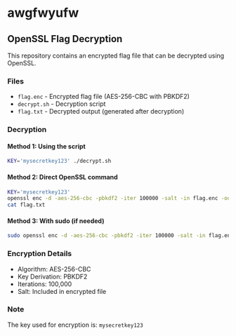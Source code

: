 # awgfwyufw

## OpenSSL Flag Decryption

This repository contains an encrypted flag file that can be decrypted using OpenSSL.

### Files

- `flag.enc` - Encrypted flag file (AES-256-CBC with PBKDF2)
- `decrypt.sh` - Decryption script
- `flag.txt` - Decrypted output (generated after decryption)

### Decryption

#### Method 1: Using the script

```bash
KEY='mysecretkey123' ./decrypt.sh
```

#### Method 2: Direct OpenSSL command

```bash
KEY='mysecretkey123'
openssl enc -d -aes-256-cbc -pbkdf2 -iter 100000 -salt -in flag.enc -out flag.txt -pass pass:"$KEY"
cat flag.txt
```

#### Method 3: With sudo (if needed)

```bash
sudo openssl enc -d -aes-256-cbc -pbkdf2 -iter 100000 -salt -in flag.enc -out flag.txt -pass pass:"$KEY"
```

### Encryption Details

- Algorithm: AES-256-CBC
- Key Derivation: PBKDF2
- Iterations: 100,000
- Salt: Included in encrypted file

### Note

The key used for encryption is: `mysecretkey123`

